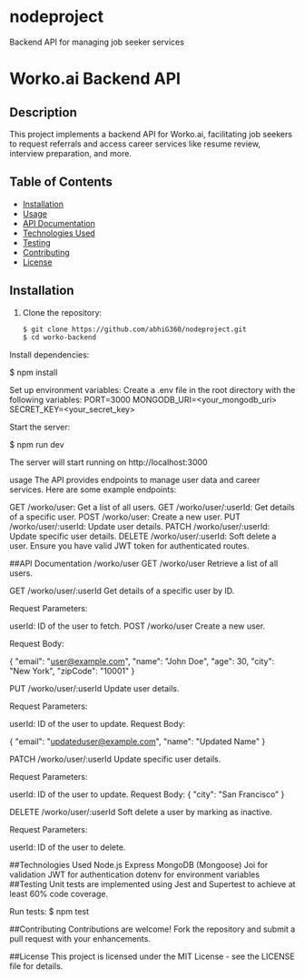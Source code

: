 # nodeproject
Backend API for managing job seeker services

# Worko.ai Backend API

## Description

This project implements a backend API for Worko.ai, facilitating job seekers to request referrals and access career services like resume review, interview preparation, and more.

## Table of Contents

- [Installation](#installation)
- [Usage](#usage)
- [API Documentation](#api-documentation)
- [Technologies Used](#technologies-used)
- [Testing](#testing)
- [Contributing](#contributing)
- [License](#license)

## Installation

1. Clone the repository:

   ```bash
   $ git clone https://github.com/abhiG360/nodeproject.git
   $ cd worko-backend

Install dependencies:

$ npm install

Set up environment variables:
Create a .env file in the root directory with the following variables:
PORT=3000
MONGODB_URI=<your_mongodb_uri>
SECRET_KEY=<your_secret_key>

Start the server:

$ npm run dev

The server will start running on http://localhost:3000

usage
The API provides endpoints to manage user data and career services. Here are some example endpoints:

GET /worko/user: Get a list of all users.
GET /worko/user/:userId: Get details of a specific user.
POST /worko/user: Create a new user.
PUT /worko/user/:userId: Update user details.
PATCH /worko/user/:userId: Update specific user details.
DELETE /worko/user/:userId: Soft delete a user.
Ensure you have valid JWT token for authenticated routes.

##API Documentation
/worko/user
GET /worko/user
Retrieve a list of all users.

GET /worko/user/:userId
Get details of a specific user by ID.

Request Parameters:

userId: ID of the user to fetch.
POST /worko/user
Create a new user.

Request Body:

{
  "email": "user@example.com",
  "name": "John Doe",
  "age": 30,
  "city": "New York",
  "zipCode": "10001"
}

PUT /worko/user/:userId
Update user details.

Request Parameters:

userId: ID of the user to update.
Request Body:

{
  "email": "updateduser@example.com",
  "name": "Updated Name"
}

PATCH /worko/user/:userId
Update specific user details.

Request Parameters:

userId: ID of the user to update.
Request Body:
{
  "city": "San Francisco"
}


DELETE /worko/user/:userId
Soft delete a user by marking as inactive.

Request Parameters:

userId: ID of the user to delete.

##Technologies Used
Node.js
Express
MongoDB (Mongoose)
Joi for validation
JWT for authentication
dotenv for environment variables
##Testing
Unit tests are implemented using Jest and Supertest to achieve at least 60% code coverage.

Run tests:
$ npm test

##Contributing
Contributions are welcome! Fork the repository and submit a pull request with your enhancements.


##License
This project is licensed under the MIT License - see the LICENSE file for details.
